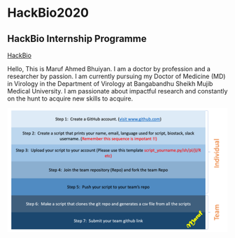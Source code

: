 # HackBio2020
## HackBio Internship Programme
[HackBio](https://hackbio-internship.github.io/webpage-test/)

Hello,
This is Maruf Ahmed Bhuiyan. I am a doctor by profession and a researcher by passion. I am currently pursuing my Doctor of Medicine (MD) in Virology in the Department of Virology at Bangabandhu Sheikh Mujib Medical University. I am passionate about impactful research and constantly on the hunt to acquire new skills to acquire.

![Workflow Pipeline for Stage 0](https://github.com/maruf-ahmed-bhuiyan/HackBio2020/blob/master/Workflow.png)
